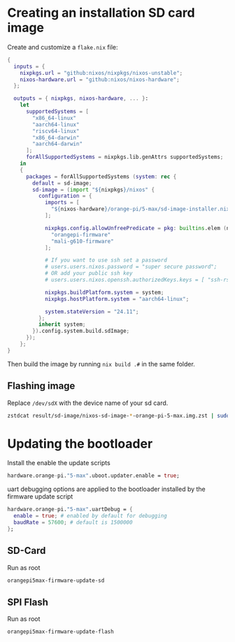 # Creating an installation SD card image

Create and customize a `flake.nix` file:

```nix
{
  inputs = {
    nixpkgs.url = "github:nixos/nixpkgs/nixos-unstable";
    nixos-hardware.url = "github:nixos/nixos-hardware";
  };

  outputs = { nixpkgs, nixos-hardware, ... }:
    let
      supportedSystems = [
        "x86_64-linux"
        "aarch64-linux"
        "riscv64-linux"
        "x86_64-darwin"
        "aarch64-darwin"
      ];
      forAllSupportedSystems = nixpkgs.lib.genAttrs supportedSystems;
    in
    {
      packages = forAllSupportedSystems (system: rec {
        default = sd-image;
        sd-image = (import "${nixpkgs}/nixos" {
          configuration = {
            imports = [
              "${nixos-hardware}/orange-pi/5-max/sd-image-installer.nix"
            ];

            nixpkgs.config.allowUnfreePredicate = pkg: builtins.elem (nixpkgs.lib.getName pkg) [
              "orangepi-firmware"
              "mali-g610-firmware"
            ];

            # If you want to use ssh set a password
            # users.users.nixos.password = "super secure password";
            # OR add your public ssh key
            # users.users.nixos.openssh.authorizedKeys.keys = [ "ssh-rsa ..." ];

            nixpkgs.buildPlatform.system = system;
            nixpkgs.hostPlatform.system = "aarch64-linux";

            system.stateVersion = "24.11";
          };
          inherit system;
        }).config.system.build.sdImage;
      });
    };
}
```

Then build the image by running `nix build .#` in the same folder.

## Flashing image
Replace `/dev/sdX` with the device name of your sd card.
```sh
zstdcat result/sd-image/nixos-sd-image-*-orange-pi-5-max.img.zst | sudo dd status=progress bs=8M of=/dev/sdX
```

# Updating the bootloader
Install the enable the update scripts
```nix
hardware.orange-pi."5-max".uboot.updater.enable = true;
```

uart debugging options are applied to the bootloader installed by the firmware update script
```nix
hardware.orange-pi."5-max".uartDebug = {
  enable = true; # enabled by default for debugging
  baudRate = 57600; # default is 1500000
};
```

## SD-Card
Run as root
``` sh
orangepi5max-firmware-update-sd
```
## SPI Flash
Run as root
``` sh
orangepi5max-firmware-update-flash
```
